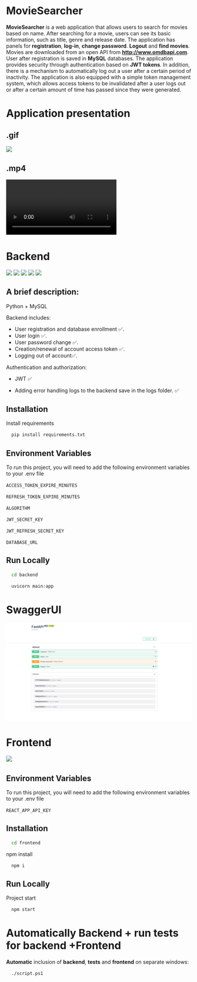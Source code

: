 # MovieSearcher

**MovieSearcher** is a web application that allows users to search for movies based on name.
After searching for a movie, users can see its basic information, such as title, genre and release date.
The application has panels for **registration**, **log-in**, **change password**. **Logout** and **find movies**.
Movies are downloaded from an open API from **http://www.omdbapi.com**. User after registration is saved in **MySQL** databases.
The application provides security through authentication based on **JWT tokens**.
In addition, there is a mechanism to automatically log out a user after a certain period of inactivity.
The application is also equipped with a simple token management system,
which allows access tokens to be invalidated after a user logs out or after a certain amount of time has passed since they were generated.

# Application presentation 

## .gif

![](https://github.com/KubaKulik/MovieSearcher/blob/main/application%20presentation%20gif.gif)

## .mp4
![](https://github.com/KubaKulik/MovieSearcher/blob/main/application%20presentation.mp4)

# Backend

<img src="https://img.shields.io/badge/Python-FFD43B?style=for-the-badge&logo=python&logoColor=blue"/> <img src="https://img.shields.io/badge/FastAPI-005571?style=for-the-badge&logo=fastapi"/> <img src="https://img.shields.io/badge/JWT-black?style=for-the-badge&logo=JSON%20web%20tokens"/> <img src="https://img.shields.io/badge/MySQL-005C84?style=for-the-badge&logo=mysql&logoColor=white"/>
<img src="https://img.shields.io/badge/PowerShell-%235391FE.svg?style=for-the-badge&logo=powershell&logoColor=white"/>

## A brief description:

Python + MySQL

Backend includes:

* User registration and database enrollment ✅.
* User login ✅.
* User password change ✅.
* Creation/renewal of account access token ✅.
* Logging out of account✅.

Authentication and authorization:
* JWT ✅

* Adding error handling logs to the backend save in the logs folder. ✅


## Installation

Install requirements

```bash
  pip install requirements.txt
```

## Environment Variables

To run this project, you will need to add the following environment variables to your .env file

`ACCESS_TOKEN_EXPIRE_MINUTES`

`REFRESH_TOKEN_EXPIRE_MINUTES` 

`ALGORITHM` 

`JWT_SECRET_KEY` 

`JWT_REFRESH_SECRET_KEY` 

`DATABASE_URL`


## Run Locally

```bash
  cd backend
```

```bash
  uvicorn main:app
```

# SwaggerUI

![SwaggerUI](/backend/docs/swagger.PNG)


# Frontend

<img src="https://img.shields.io/badge/react-%2320232a.svg?style=for-the-badge&logo=react&logoColor=%2361DAFB)"/>

## Environment Variables

To run this project, you will need to add the following environment variables to your .env file

`REACT_APP_API_KEY`

## Installation

```bash
  cd frontend
```

npm install

```bash
  npm i
```

## Run Locally

Project start

```bash
  npm start
```

# Automatically Backend + run tests for backend +Frontend 

**Automatic** inclusion of **backend**, **tests** and **frontend** on separate windows:

```bash
  ./script.ps1
```
